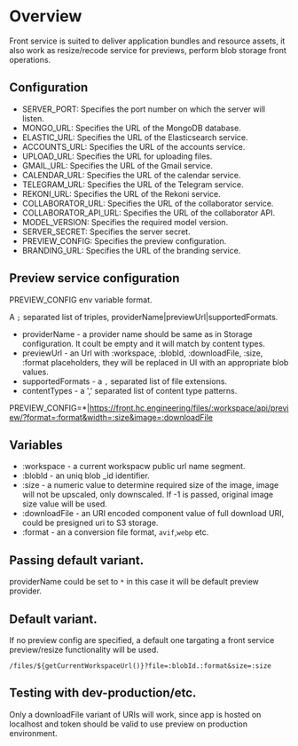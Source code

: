 # Overview

Front service is suited to deliver application bundles and resource assets, it also work as resize/recode service for previews, perform blob storage front operations.

## Configuration

* SERVER_PORT: Specifies the port number on which the server will listen.
* MONGO_URL: Specifies the URL of the MongoDB database.
* ELASTIC_URL: Specifies the URL of the Elasticsearch service.
* ACCOUNTS_URL: Specifies the URL of the accounts service.
* UPLOAD_URL: Specifies the URL for uploading files.
* GMAIL_URL: Specifies the URL of the Gmail service.
* CALENDAR_URL: Specifies the URL of the calendar service.
* TELEGRAM_URL: Specifies the URL of the Telegram service.
* REKONI_URL: Specifies the URL of the Rekoni service.
* COLLABORATOR_URL: Specifies the URL of the collaborator service.
* COLLABORATOR_API_URL: Specifies the URL of the collaborator API.
* MODEL_VERSION: Specifies the required model version.
* SERVER_SECRET: Specifies the server secret.
* PREVIEW_CONFIG: Specifies the preview configuration.
* BRANDING_URL: Specifies the URL of the branding service.

## Preview service configuration

PREVIEW_CONFIG env variable format.

A `;` separated list of triples, providerName|previewUrl|supportedFormats.

- providerName - a provider name should be same as in Storage configuration.
  It coult be empty and it will match by content types.
- previewUrl - an Url with :workspace, :blobId, :downloadFile, :size, :format placeholders, they will be replaced in UI with an appropriate blob values.
- supportedFormats - a `,` separated list of file extensions.
- contentTypes - a ',' separated list of content type patterns.

PREVIEW_CONFIG=*|https://front.hc.engineering/files/:workspace/api/preview/?format=:format&width=:size&image=:downloadFile

## Variables

- :workspace - a current workspacw public url name segment. 
- :blobId - an uniq blob _id identifier.
- :size - a numeric value to determine required size of the image, image will not be upscaled, only downscaled. If -1 is passed, original image size value will be used.
- :downloadFile - an URI encoded component value of full download URI, could be presigned uri to S3 storage.
- :format - an a conversion file format, `avif`,`webp` etc.

## Passing default variant.

providerName could be set to `*` in this case it will be default preview provider.

## Default variant.

If no preview config are specified, a default one targating a front service preview/resize functionality will be used.

`/files/${getCurrentWorkspaceUrl()}?file=:blobId.:format&size=:size`

## Testing with dev-production/etc.

Only a downloadFile variant of URIs will work, since app is hosted on localhost and token should be valid to use preview on production environment.
